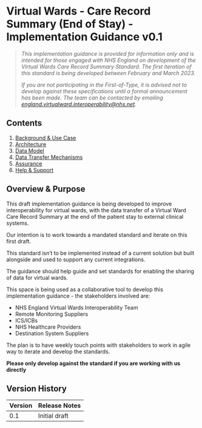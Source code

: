 # Virtual Wards - Care Record Summary (End of Stay) - Implementation Guidance v0.1

> *This implementation guidance is provided for information only and is intended for those engaged with NHS England on development of the Virtual Wards Care Record Summary Standard. The first iteration of this standard is being developed between February and March 2023.* 
>
> *If you are not participating in the First-of-Type, it is advised not to develop against these specifications until a formal announcement has been made. The team can be contacted by emailing england.virtualward.interoperability@nhs.net.*

## Contents

1. [Background & Use Case](/1_Background.md)
2. [Architecture](/2_Architecture.md)
3. [Data Model](/3_Data_Model.md)
4. [Data Transfer Mechanisms](/4_Data_Transfer_Mechanisms.md)
5. [Assurance](/5_Assurance.md)
6. [Help & Support](/6_Support.md)

 ## Overview & Purpose

This draft implementation guidance is being developed to improve interoperability for virtual wards, with the data transfer of a Virtual Ward Care Record Summary at the end of the patient stay to external clinical systems. 

Our intention is to work towards a mandated standard and iterate on this first draft. 

This standard isn’t to be implemented instead of a current solution but built alongside and used to support any current integrations. 

The guidance should help guide and set standards for enabling the sharing of data for virtual wards.

This space is being used as a collaborative tool to develop this implementation guidance - the stakeholders involved are:

- NHS England Virtual Wards Interoperability Team
- Remote Monitoring Suppliers
- ICS/ICBs
- NHS Healthcare Providers
- Destination System Suppliers

The plan is to have weekly touch points with stakeholders to work in agile way to iterate and develop the standards.

**Please only develop against the standard if you are working with us directly**


## Version History

|Version|Release Notes|
|--------------|-------------|
|0.1|Initial draft|
